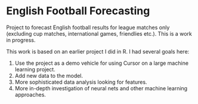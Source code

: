 # English Football Forecasting
Project to forecast English football results for league matches only (excluding cup matches, international games, friendlies etc.). This is a work in progress.

This work is based on an earlier project I did in R. I had several goals here:
1. Use the project as a demo vehicle for using Cursor on a large machine learning project.
2. Add new data to the model.
3. More sophisticated data analysis looking for features.
4. More in-depth investigation of neural nets and other machine learning approaches.
